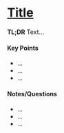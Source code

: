 # [Title](URL)

**TL;DR** Text...


#### Key Points

* ...
* ...
* ...

#### Notes/Questions

* ...
* ...
* ...
